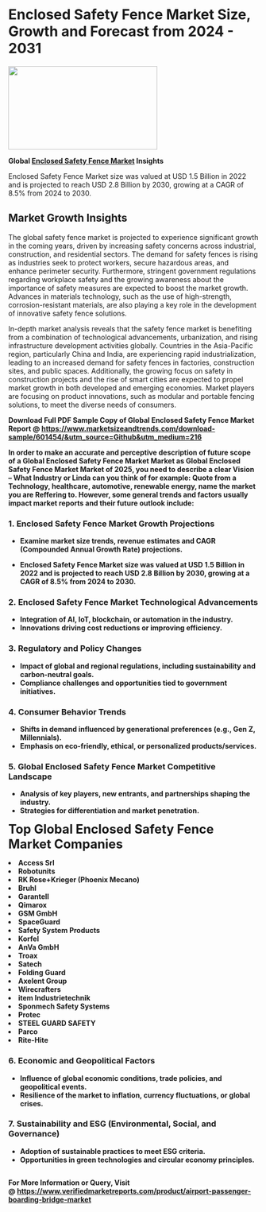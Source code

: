 <H1>Enclosed Safety Fence Market Size, Growth and Forecast from 2024 - 2031</H1><img class="aligncenter size-medium wp-image-584254" src="https://thirdeyenews.in/wp-content/uploads/2024/09/Global-Market-Research-300x168.jpeg" alt="" width="300" height="168" /><p><strong>Global&nbsp;<a href="https://www.marketsizeandtrends.com/download-sample/601454/&amp;utm_source=Github&utm_medium=216">Enclosed Safety Fence Market</a> Insights</strong></p><p>Enclosed Safety Fence Market size was valued at USD 1.5 Billion in 2022 and is projected to reach USD 2.8 Billion by 2030, growing at a CAGR of 8.5% from 2024 to 2030.</p><p><h2>Market Growth Insights</h2> <p>The global safety fence market is projected to experience significant growth in the coming years, driven by increasing safety concerns across industrial, construction, and residential sectors. The demand for safety fences is rising as industries seek to protect workers, secure hazardous areas, and enhance perimeter security. Furthermore, stringent government regulations regarding workplace safety and the growing awareness about the importance of safety measures are expected to boost the market growth. Advances in materials technology, such as the use of high-strength, corrosion-resistant materials, are also playing a key role in the development of innovative safety fence solutions.</p> <p><strong></strong></p> <p>In-depth market analysis reveals that the safety fence market is benefiting from a combination of technological advancements, urbanization, and rising infrastructure development activities globally. Countries in the Asia-Pacific region, particularly China and India, are experiencing rapid industrialization, leading to an increased demand for safety fences in factories, construction sites, and public spaces. Additionally, the growing focus on safety in construction projects and the rise of smart cities are expected to propel market growth in both developed and emerging economies. Market players are focusing on product innovations, such as modular and portable fencing solutions, to meet the diverse needs of consumers.</p> <p><strong></p><p><span class=""><strong>Download Full PDF Sample Copy of Global Enclosed Safety Fence Market Report</strong> @ <a href="https://www.marketsizeandtrends.com/download-sample/601454/&amp;utm_source=Github&utm_medium=216" target="_blank">https://www.marketsizeandtrends.com/download-sample/601454/&amp;utm_source=Github&utm_medium=216</a></span></p><p>In order to make an accurate and perceptive description of future scope of a Global&nbsp;Enclosed Safety Fence Market Market as Global&nbsp;Enclosed Safety Fence Market Market of 2025, you need to describe a clear Vision &ndash; What Industry or Linda can you think of for example: Quote from a Technology, healthcare, automotive, renewable energy, name the market you are Reffering to. However, some general trends and factors usually impact market reports and their future outlook include:</p><h3>1.&nbsp;<strong>Enclosed Safety Fence Market Growth Projections</strong></h3><ul><li>Examine market size trends, revenue estimates and CAGR (Compounded Annual Growth Rate) projections.</li><li><p>Enclosed Safety Fence Market size was valued at USD 1.5 Billion in 2022 and is projected to reach USD 2.8 Billion by 2030, growing at a CAGR of 8.5% from 2024 to 2030.</p></li></ul><h3>2.&nbsp;<strong>Enclosed Safety Fence Market Technological Advancements</strong></h3><ul><li>Integration of AI, IoT, blockchain, or automation in the industry.</li><li>Innovations driving cost reductions or improving efficiency.</li></ul><h3>3.&nbsp;<strong>Regulatory and Policy Changes</strong></h3><ul><li>Impact of global and regional regulations, including sustainability and carbon-neutral goals.</li><li>Compliance challenges and opportunities tied to government initiatives.</li></ul><h3>4.&nbsp;<strong>Consumer Behavior Trends</strong></h3><ul><li>Shifts in demand influenced by generational preferences (e.g., Gen Z, Millennials).</li><li>Emphasis on eco-friendly, ethical, or personalized products/services.</li></ul><h3>5.&nbsp;<strong>Global Enclosed Safety Fence Market Competitive Landscape</strong></h3><ul><li>Analysis of key players, new entrants, and partnerships shaping the industry.</li><li>Strategies for differentiation and market penetration.</li></ul><p data-pm-slice="1 1 []"><span style="color: inherit; font-family: inherit; font-size: 25px;">Top Global Enclosed Safety Fence Market Companies</span></p><div class="" data-test-id=""><p><li>Access Srl</li><li> Robotunits</li><li> RK Rose+Krieger (Phoenix Mecano)</li><li> Bruhl</li><li> Garantell</li><li> Qimarox</li><li> GSM GmbH</li><li> SpaceGuard</li><li> Safety System Products</li><li> Korfel</li><li> AnVa GmbH</li><li> Troax</li><li> Satech</li><li> Folding Guard</li><li> Axelent Group</li><li> Wirecrafters</li><li> item Industrietechnik</li><li> Sponmech Safety Systems</li><li> Protec</li><li> STEEL GUARD SAFETY</li><li> Parco</li><li> Rite-Hite</li></p></div><h3>6.&nbsp;<strong>Economic and Geopolitical Factors</strong></h3><ul><li>Influence of global economic conditions, trade policies, and geopolitical events.</li><li>Resilience of the market to inflation, currency fluctuations, or global crises.</li></ul><h3>7.&nbsp;<strong>Sustainability and ESG (Environmental, Social, and Governance)</strong></h3><ul><li>Adoption of sustainable practices to meet ESG criteria.</li><li>Opportunities in green technologies and circular economy principles.</li></ul><h2><strong style="font-size: 14px;">For More Information or Query, Visit @&nbsp;</strong><a style="background-color: #ffffff; font-size: 14px;" href="https://www.marketsizeandtrends.com/report/enclosed-safety-fence-market/" target="_blank">https://www.verifiedmarketreports.com/product/airport-passenger-boarding-bridge-market</a></h2>
